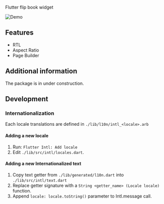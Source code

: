 <!-- 
This README describes the package. If you publish this package to pub.dev,
this README's contents appear on the landing page for your package.

For information about how to write a good package README, see the guide for
[writing package pages](https://dart.dev/guides/libraries/writing-package-pages). 

For general information about developing packages, see the Dart guide for
[creating packages](https://dart.dev/guides/libraries/create-library-packages)
and the Flutter guide for
[developing packages and plugins](https://flutter.dev/developing-packages). 
-->

Flutter flip book widget

![Demo](https://user-images.githubusercontent.com/5598420/156991835-2f001180-11c5-4ca5-9a08-6fd95ae1d7b8.gif)



## Features

* RTL
* Aspect Ratio
* Page Builder

## Additional information

The package is in under construction.

## Development


### Internationalization 
Each locale translations are defined in `./lib/l10n/intl_<locale>.arb`

#### Adding a new locale
1. Run: `Flutter Intl: Add locale`
2. Edit `./lib/src/intl/locales.dart`.


#### Adding a new Internationalized text
1. Copy text getter from `./lib/generated/l10n.dart` into `./lib/src/intl/text.dart`
2. Replace getter signature with a `String <getter_name> (Locale locale)` function.
3. Append `locale: locale.toString()` parameter to Intl.message call.
